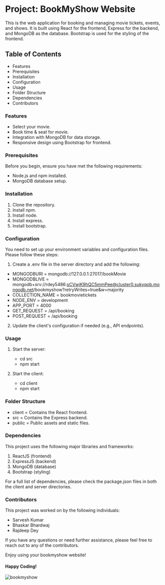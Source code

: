 # Project: BookMyShow Website

This is the web application for booking and managing movie tickets, events, and shows. It is built using React for the frontend, Express for the backend, and MongoDB as the database. Bootstrap is used for the styling of the frontend.

## Table of Contents

* Features
* Prerequisites
* Installation
* Configuration
* Usage
* Folder Structure
* Dependencies
* Contributors

### Features

* Select your movie.
* Book time & seat for movie.
* Integration with MongoDB for data storage.
* Responsive design using Bootstrap for frontend.

### Prerequisites

Before you begin, ensure you have met the following requirements:

* Node.js and npm installed.
* MongoDB database setup.

### Installation

1. Clone the repository.
2. Install npm.
3. Install node.
4. Install express.
5. Install bootstrap.

### Configuration

You need to set up your environment variables and configuration files. Please follow these steps:
1. Create a .env file in the server directory and add the following:

* MONGODBURI = mongodb://127.0.0.1:27017/bookMovie 
* MONGODBLIVE = mongodb+srv://rdey5486:sCVwjK9hQC5mmPee@cluster0.sukyqob.mongodb.net/bookmyshow?retryWrites=true&w=majority
* COLLECTION_NAME = bookmovietickets
* NODE_ENV =  development
* APP_PORT = 4000 
* GET_REQUEST = /api/booking
* POST_REQUEST = /api/booking

2. Update the client's configuration if needed (e.g., API endpoints).

### Usage

1. Start the server:
    - cd src
    - npm start

2. Start the client:
    - cd client
    - npm start

### Folder Structure
    
* client = Contains the React frontend.
* src = Contains the Express backend.
* public = Public assets and static files.

### Dependencies

This project uses the following major libraries and frameworks:

1. ReactJS (frontend)
2. ExpressJS (backend)
3. MongoDB (database)
4. Bootstrap (styling)

For a full list of dependencies, please check the package.json files in both the client and server directories.

### Contributors

This project was worked on by the following individuals:

* Sarvesh Kumar
* Bhaskar Bhardwaj
* Rajdeep Dey

If you have any questions or need further assistance, please feel free to reach out to any of the contributors.



Enjoy using your bookmyshow website!

#### Happy Coding!

![bookmyshow](https://github.com/deevesh11nov/BookmyShow/assets/127090783/9c9d01e5-7dde-4e46-8635-3fe1dd6c453d)
